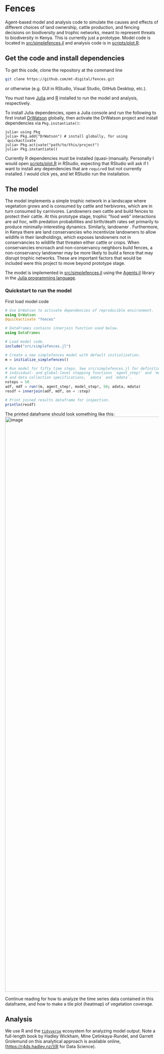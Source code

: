 # Fences

Agent-based model and analysis code to simulate the causes and effects of different choices of land ownership, cattle production, and fencing decisions on biodiversity and trophic networks, meant to represent threats to biodiversity in Kenya. This is currently just a prototype. Model code is located in [src/simplefences.jl](src/simplefences.jl) and analysis code is in [scripts/plot.R](scripts/plot.R).

## Get the code and install dependencies

To get this code, clone the repository at the command line
```sh
git clone https://github.com/mt-digital/fences.git
```
or otherwise (e.g. GUI in RStudio, Visual Studio, GitHub Desktop, etc.).

You must have [Julia](https://julialang.org/downloads/) and [R](https://cloud.r-project.org/) installed to run the model and analysis, respectively.

To install Julia dependencies, open a Julia console and run the following to first install [DrWatson](https://juliadynamics.github.io/DrWatson.jl/stable/) globally, then activate the DrWatson project and install dependencies via `Pkg.instantiate()`:
   ```
   julia> using Pkg
   julia> Pkg.add("DrWatson") # install globally, for using `quickactivate`
   julia> Pkg.activate("path/to/this/project")
   julia> Pkg.instantiate()
   ```

Currently R dependencies must be installed (quasi-)manually. Personally I would open [scripts/plot.R](scripts/plot.R) in RStudio, expecting that RStudio will ask if I want to install any dependencies that are `require`d but not currently installed. I would click yes, and let RStudio run the installation. 

## The model

The model implements a simple trophic network in a landscape where vegetation grows and is consumed by cattle and herbivores, which are in turn consumed by carnivores. Landowners own cattle and build fences to protect their cattle. At this prototype stage, trophic "food web" interactions are _ad hoc_, with predation probabilities and birth/death rates set primarily to produce minimally-interesting dynamics. Similarly, landowner . Furthermore, in Kenya there are land conservancies who incentivize landowners to allow wildlife in their landholdings, which exposes landowners not in conservancies to wildlife that threaten either cattle or crops. When conservancies encroach and non-conservancy neighbors build fences, a non-conservancy landowner may be more likely to build a fence that may disrupt trophic networks. These are important factors that would be included were this project to move beyond prototype stage.

The model is implemented in [src/simplefences.jl](src/simplefences.jl) using the [Agents.jl](https://juliadynamics.github.io/Agents.jl/stable/) library in the [Julia programming language](https://julialang.org/learning/).

### Quickstart to run the model

First load model code
```julia
# Use DrWatson to activate dependencies of reproducible environment.
using DrWatson
@quickactivate "fences"

# DataFrames contains innerjoin function used below.
using DataFrames

# Load model code.
include("src/simplefences.jl")

# Create a new simplefences model with default initialization.
m = initialize_simplefences()

# Run model for fifty time steps. See src/simplefences.jl for definitions of
# individual- and global-level stepping functions `agent_step!` and `model_step!`,
# and data collection specifications, `adata` and `mdata`.
nsteps = 50
adf, mdf = run!(m, agent_step!, model_step!, 50; adata, mdata)
resdf = innerjoin(adf, mdf, on = :step)

# Print joined results dataframe for inspection.
println(resdf)
```
The printed dataframe should look something like this:
<img width="1880" alt="image" src="https://github.com/mt-digital/fences/assets/2425472/6524ae10-2d43-4ae0-9a9d-bf95719f6f5a">

Continue reading for how to analyze the time series data contained in this dataframe, and how to make a tile plot (heatmap) of vegetation coverage.


## Analysis

We use R and the [`tidyverse`](https://www.tidyverse.org/) ecosystem for analyzing model output. 
Note a full-length book by Hadley Wickham, Mine Çetinkaya-Rundel, and Garrett
Grolemund on this analytical approach is available online, 
[https://r4ds.hadley.nz/](R for Data Science).


